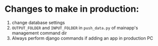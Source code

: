 # Changes to make in production:
1. change database settings
2. `OUTPUT_FOLDER` and `INPUT_FOLDER` in `push_data.py` of mainapp's management command dir
3. Always perform django commands if adding an app in production PC

